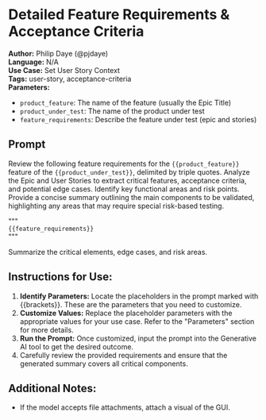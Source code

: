 # Detailed Feature Requirements & Acceptance Criteria

**Author:** Philip Daye (@pjdaye)  
**Language:** N/A  
**Use Case:** Set User Story Context  
**Tags:** user-story, acceptance-criteria  
**Parameters:**  

- `product_feature`: The name of the feature (usually the Epic Title)
- `product_under_test`: The name of the product under test
- `feature_requirements`: Describe the feature under test (epic and stories)

## Prompt

Review the following feature requirements for the `{{product_feature}}` feature of the `{{product_under_test}}`, delimited by triple quotes. Analyze the Epic and User Stories to extract critical features, acceptance criteria, and potential edge cases. Identify key functional areas and risk points. Provide a concise summary outlining the main components to be validated, highlighting any areas that may require special risk-based testing.

"""  
`{{feature_requirements}}`  
"""

Summarize the critical elements, edge cases, and risk areas.

## **Instructions for Use:**

1. **Identify Parameters:** Locate the placeholders in the prompt marked with {{brackets}}. These are the parameters that you need to customize.
2. **Customize Values:** Replace the placeholder parameters with the appropriate values for your use case. Refer to the "Parameters" section for more details.
3. **Run the Prompt:** Once customized, input the prompt into the Generative AI tool to get the desired outcome.
4. Carefully review the provided requirements and ensure that the generated summary covers all critical components.

## **Additional Notes:**

- If the model accepts file attachments, attach a visual of the GUI.
